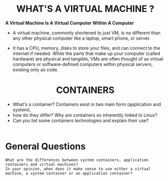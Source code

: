 # <center>WHAT'S A VIRTUAL MACHINE ?

<b>A Virtual Machine Is A Virtual Computer Within A Computer</b>

- A virtual machine, commonly shortened to just VM, is no different than any other physical computer like a laptop, smart phone, or server. 

- It has a CPU, memory, disks to store your files, and can connect to the internet if needed. While the parts that make up your computer (called hardware) are physical and tangible, VMs are often thought of as virtual computers or software-defined computers within physical servers, existing only as code.

# <center>CONTAINERS<br>
 
- What's a container?
Containers exist in two main form (application and system), 
- how do they differ? Why are containers so inherently linked to Linux?
- Can you list some containers technologies and explain their use?<br><br>

# General Questions

    What are the differences between system containers, application containers and virtual machines?
    In your opinion, when does it make sense to use either a virtual machine, a system container or an application container?

